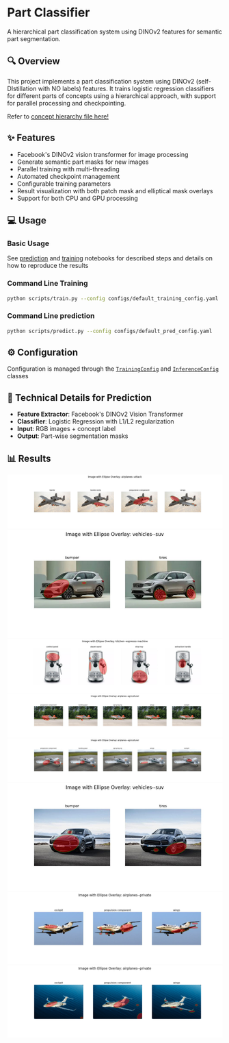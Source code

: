 # Part Classifier

A hierarchical part classification system using DINOv2 features for semantic part segmentation.

<!-- 
## 📋 Table of Contents
- [Overview](#overview)
- [Features](#features)
- [Repository Structure](#repository-structure)
- [Installation](#installation)
- [Usage](#usage)
- [Configuration](#configuration)
- [Training Pipeline](#training-pipeline)
- [Technical Details](#-technical-details)
- [Results](#results) -->

## 🔍 Overview

This project implements a part classification system using DINOv2 (self-DIstillation with NO labels) features. It trains logistic regression classifiers for different parts of concepts using a hierarchical approach, with support for parallel processing and checkpointing.

Refer to [concept hierarchy file here!](https://github.com/Ellen99/ECOLE_PartClassification/blob/main/Concept_hierarchy-Nov27.csv)

## ✨ Features

- Facebook's DINOv2 vision transformer for image processing
- Generate semantic part masks for new images
- Parallel training with multi-threading
- Automated checkpoint management
- Configurable training parameters
- Result visualization with both patch mask and elliptical mask overlays
- Support for both CPU and GPU processing
<!-- 
## 📁 Repository Structure

```
SOON
```

## 🚀 Installation

1. Clone the repository:
```
SOON
```

2. Create a virtual environment:
```
SOON
```

3. Install dependencies:
```bash
pip install -r requirements.txt
``` -->

## 💻 Usage

### Basic Usage


See  [prediction](https://github.com/Ellen99/ECOLE_PartClassification/blob/main/notebooks/prediction_demo.ipynb) and [training](https://github.com/Ellen99/ECOLE_PartClassification/blob/main/notebooks/training_demo.ipynb) notebooks for described steps and details on how to reproduce the results


### Command Line Training

```bash
python scripts/train.py --config configs/default_training_config.yaml
```

### Command Line prediction

```bash
python scripts/predict.py --config configs/default_pred_config.yaml
```

## ⚙️ Configuration

Configuration is managed through the [`TrainingConfig`](https://github.com/Ellen99/ECOLE_PartClassification/blob/8d7a889b42a39c22a0b65a7f56b625e667e29c35/src/utils/config.py#L41) and [`InferenceConfig`](https://github.com/Ellen99/ECOLE_PartClassification/blob/8d7a889b42a39c22a0b65a7f56b625e667e29c35/src/utils/config.py#L41) classes


## 🔧 Technical Details for Prediction
- **Feature Extractor**: Facebook's DINOv2 Vision Transformer
- **Classifier**: Logistic Regression with L1/L2 regularization
- **Input**: RGB images + concept label
- **Output**: Part-wise segmentation masks

## 📊 Results

![example output](https://github.com/Ellen99/ECOLE_PartClassification/blob/main/output/masks_airplanes--attack-1.jpg)
![example output](https://github.com/Ellen99/ECOLE_PartClassification/blob/main/output/masks_vehicles--suv-1.jpg)
![example output](https://github.com/Ellen99/ECOLE_PartClassification/blob/main/output/masks_kitchen--espresso%20machine-2.jpg)
![example output](https://github.com/Ellen99/ECOLE_PartClassification/blob/main/output/masks_airplanes--agricultural-3.jpg)
![example output](https://github.com/Ellen99/ECOLE_PartClassification/blob/main/output/masks_airplanes--agricultural-4.jpg)
![example output](https://github.com/Ellen99/ECOLE_PartClassification/blob/main/output/masks_vehicles--suv-2.jpg)
![example output](https://github.com/Ellen99/ECOLE_PartClassification/blob/main/output/masks_airplanes--private-10.JPG)
![example output](https://github.com/Ellen99/ECOLE_PartClassification/blob/main/output/masks_airplanes--private-2.png)